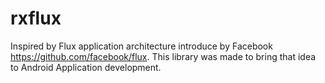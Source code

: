 # rxflux
Inspired by Flux application architecture introduce by Facebook https://github.com/facebook/flux. This library was made to bring that idea to Android Application development. 
